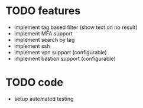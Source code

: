 # TODO features
* implement tag based filter (show text on no result)
* implement MFA support
* implement search by tag
* implement ssh
* implement vpn support (configurable)
* implement bastion support (configurable)

# TODO code
* setup automated testing
